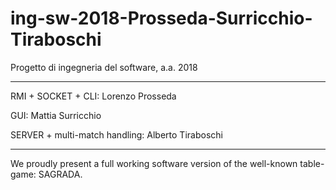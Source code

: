 # ing-sw-2018-Prosseda-Surricchio-Tiraboschi
Progetto di ingegneria del software, a.a. 2018

********************************************************

RMI + SOCKET + CLI: Lorenzo Prosseda

GUI: Mattia Surricchio

SERVER + multi-match handling: Alberto Tiraboschi

********************************************************

We proudly present a full working software version of the well-known table-game: SAGRADA.
